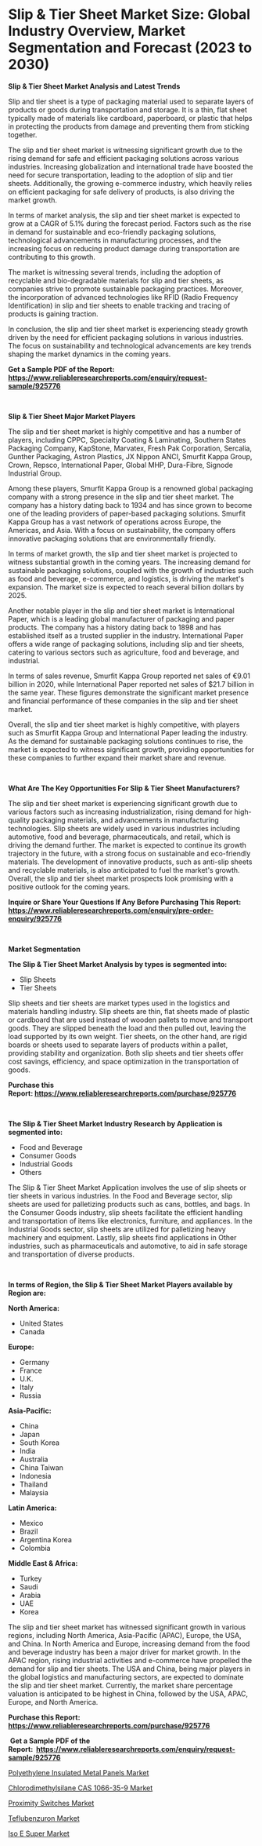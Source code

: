<p><h1>Slip & Tier Sheet Market Size: Global Industry Overview, Market Segmentation and Forecast (2023 to 2030)</h1></p><p><strong>Slip & Tier Sheet Market Analysis and Latest Trends</strong></p>
<p><p>Slip and tier sheet is a type of packaging material used to separate layers of products or goods during transportation and storage. It is a thin, flat sheet typically made of materials like cardboard, paperboard, or plastic that helps in protecting the products from damage and preventing them from sticking together.</p><p>The slip and tier sheet market is witnessing significant growth due to the rising demand for safe and efficient packaging solutions across various industries. Increasing globalization and international trade have boosted the need for secure transportation, leading to the adoption of slip and tier sheets. Additionally, the growing e-commerce industry, which heavily relies on efficient packaging for safe delivery of products, is also driving the market growth.</p><p>In terms of market analysis, the slip and tier sheet market is expected to grow at a CAGR of 5.1% during the forecast period. Factors such as the rise in demand for sustainable and eco-friendly packaging solutions, technological advancements in manufacturing processes, and the increasing focus on reducing product damage during transportation are contributing to this growth.</p><p>The market is witnessing several trends, including the adoption of recyclable and bio-degradable materials for slip and tier sheets, as companies strive to promote sustainable packaging practices. Moreover, the incorporation of advanced technologies like RFID (Radio Frequency Identification) in slip and tier sheets to enable tracking and tracing of products is gaining traction.</p><p>In conclusion, the slip and tier sheet market is experiencing steady growth driven by the need for efficient packaging solutions in various industries. The focus on sustainability and technological advancements are key trends shaping the market dynamics in the coming years.</p></p>
<p><strong>Get a Sample PDF of the Report:&nbsp; <a href="https://www.reliableresearchreports.com/enquiry/request-sample/925776">https://www.reliableresearchreports.com/enquiry/request-sample/925776</a></strong></p>
<p>&nbsp;</p>
<p><strong>Slip & Tier Sheet Major Market Players</strong></p>
<p><p>The slip and tier sheet market is highly competitive and has a number of players, including CPPC, Specialty Coating & Laminating, Southern States Packaging Company, KapStone, Marvatex, Fresh Pak Corporation, Sercalia, Gunther Packaging, Astron Plastics, JX Nippon ANCI, Smurfit Kappa Group, Crown, Repsco, International Paper, Global MHP, Dura-Fibre, Signode Industrial Group.</p><p>Among these players, Smurfit Kappa Group is a renowned global packaging company with a strong presence in the slip and tier sheet market. The company has a history dating back to 1934 and has since grown to become one of the leading providers of paper-based packaging solutions. Smurfit Kappa Group has a vast network of operations across Europe, the Americas, and Asia. With a focus on sustainability, the company offers innovative packaging solutions that are environmentally friendly.</p><p>In terms of market growth, the slip and tier sheet market is projected to witness substantial growth in the coming years. The increasing demand for sustainable packaging solutions, coupled with the growth of industries such as food and beverage, e-commerce, and logistics, is driving the market's expansion. The market size is expected to reach several billion dollars by 2025.</p><p>Another notable player in the slip and tier sheet market is International Paper, which is a leading global manufacturer of packaging and paper products. The company has a history dating back to 1898 and has established itself as a trusted supplier in the industry. International Paper offers a wide range of packaging solutions, including slip and tier sheets, catering to various sectors such as agriculture, food and beverage, and industrial.</p><p>In terms of sales revenue, Smurfit Kappa Group reported net sales of €9.01 billion in 2020, while International Paper reported net sales of $21.7 billion in the same year. These figures demonstrate the significant market presence and financial performance of these companies in the slip and tier sheet market.</p><p>Overall, the slip and tier sheet market is highly competitive, with players such as Smurfit Kappa Group and International Paper leading the industry. As the demand for sustainable packaging solutions continues to rise, the market is expected to witness significant growth, providing opportunities for these companies to further expand their market share and revenue.</p></p>
<p>&nbsp;</p>
<p><strong>What Are The Key Opportunities For Slip & Tier Sheet Manufacturers?</strong></p>
<p><p>The slip and tier sheet market is experiencing significant growth due to various factors such as increasing industrialization, rising demand for high-quality packaging materials, and advancements in manufacturing technologies. Slip sheets are widely used in various industries including automotive, food and beverage, pharmaceuticals, and retail, which is driving the demand further. The market is expected to continue its growth trajectory in the future, with a strong focus on sustainable and eco-friendly materials. The development of innovative products, such as anti-slip sheets and recyclable materials, is also anticipated to fuel the market's growth. Overall, the slip and tier sheet market prospects look promising with a positive outlook for the coming years.</p></p>
<p><strong>Inquire or Share Your Questions If Any Before Purchasing This Report: <a href="https://www.reliableresearchreports.com/enquiry/pre-order-enquiry/925776">https://www.reliableresearchreports.com/enquiry/pre-order-enquiry/925776</a></strong></p>
<p>&nbsp;</p>
<p><strong>Market Segmentation</strong></p>
<p><strong>The Slip & Tier Sheet Market Analysis by types is segmented into:</strong></p>
<p><ul><li>Slip Sheets</li><li>Tier Sheets</li></ul></p>
<p><p>Slip sheets and tier sheets are market types used in the logistics and materials handling industry. Slip sheets are thin, flat sheets made of plastic or cardboard that are used instead of wooden pallets to move and transport goods. They are slipped beneath the load and then pulled out, leaving the load supported by its own weight. Tier sheets, on the other hand, are rigid boards or sheets used to separate layers of products within a pallet, providing stability and organization. Both slip sheets and tier sheets offer cost savings, efficiency, and space optimization in the transportation of goods.</p></p>
<p><strong>Purchase this Report:&nbsp;<a href="https://www.reliableresearchreports.com/purchase/925776">https://www.reliableresearchreports.com/purchase/925776</a></strong></p>
<p>&nbsp;</p>
<p><strong>The Slip & Tier Sheet Market Industry Research by Application is segmented into:</strong></p>
<p><ul><li>Food and Beverage</li><li>Consumer Goods</li><li>Industrial Goods</li><li>Others</li></ul></p>
<p><p>The Slip & Tier Sheet Market Application involves the use of slip sheets or tier sheets in various industries. In the Food and Beverage sector, slip sheets are used for palletizing products such as cans, bottles, and bags. In the Consumer Goods industry, slip sheets facilitate the efficient handling and transportation of items like electronics, furniture, and appliances. In the Industrial Goods sector, slip sheets are utilized for palletizing heavy machinery and equipment. Lastly, slip sheets find applications in Other industries, such as pharmaceuticals and automotive, to aid in safe storage and transportation of diverse products.</p></p>
<p>&nbsp;</p>
<p><strong>In terms of Region, the Slip & Tier Sheet Market Players available by Region are:</strong></p>
<p>
    <p> <strong> North America: </strong>
        <ul>
            <li>United States</li>
            <li>Canada</li>
        </ul>
        </p> 
    <p> <strong> Europe: </strong>
        <ul>
            <li>Germany</li>
            <li>France</li>
            <li>U.K.</li>
            <li>Italy</li>
            <li>Russia</li>
        </ul>
        </p> 
    <p> <strong> Asia-Pacific: </strong>
        <ul>
            <li>China</li>
            <li>Japan</li>
            <li>South Korea</li>
            <li>India</li>
            <li>Australia</li>
            <li>China Taiwan</li>
            <li>Indonesia</li>
            <li>Thailand</li>
            <li>Malaysia</li>
        </ul>
        </p> 
    <p> <strong> Latin America: </strong>
        <ul>
            <li>Mexico</li>
            <li>Brazil</li>
            <li>Argentina Korea</li>
            <li>Colombia</li>
        </ul>
        </p> 
    <p> <strong> Middle East & Africa: </strong>
        <ul>
            <li>Turkey</li>
            <li>Saudi</li>
            <li>Arabia</li>
            <li>UAE</li>
            <li>Korea</li>
        </ul>
    </p>
    </p>
<p><p>The slip and tier sheet market has witnessed significant growth in various regions, including North America, Asia-Pacific (APAC), Europe, the USA, and China. In North America and Europe, increasing demand from the food and beverage industry has been a major driver for market growth. In the APAC region, rising industrial activities and e-commerce have propelled the demand for slip and tier sheets. The USA and China, being major players in the global logistics and manufacturing sectors, are expected to dominate the slip and tier sheet market. Currently, the market share percentage valuation is anticipated to be highest in China, followed by the USA, APAC, Europe, and North America.</p></p>
<p><strong>Purchase this Report: <a href="https://www.reliableresearchreports.com/purchase/925776">https://www.reliableresearchreports.com/purchase/925776</a></strong></p>
<p>&nbsp;<strong>Get a Sample PDF of the Report:&nbsp;&nbsp;<a href="https://www.reliableresearchreports.com/enquiry/request-sample/925776">https://www.reliableresearchreports.com/enquiry/request-sample/925776</a></strong></p>
<p><strong></strong></p>
<p><p><a href="https://www.linkedin.com/pulse/polyethylene-insulated-metal-panels-market-size-share/">Polyethylene Insulated Metal Panels Market</a></p><p><a href="https://www.linkedin.com/pulse/chlorodimethylsilane-cas-1066-35-9-market-share-amp-new-trends/">Chlorodimethylsilane CAS 1066-35-9 Market</a></p><p><a href="https://medium.com/@deirdredavies67/proximity-switches-market-size-growth-forecast-2023-2030-8df3f2f6ad77">Proximity Switches Market</a></p><p><a href="https://www.linkedin.com/pulse/decoding-teflubenzuron-market-deep-dive-latest-trends-1c/">Teflubenzuron Market</a></p><p><a href="https://medium.com/@ethelcrooks2023/iso-e-super-market-size-growth-forecast-2023-2030-3373c9584fea">Iso E Super Market</a></p></p>